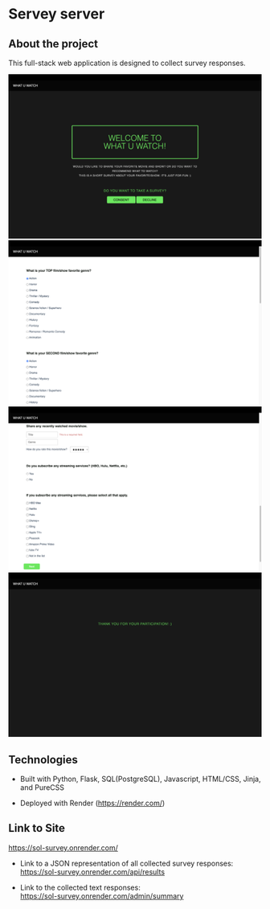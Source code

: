 # Servey server

## About the project

This full-stack web application is designed to collect survey responses.

<img src="readme/surveyMain.png">
<img src="readme/surveyQ1.png">
<img src="readme/surveyQ2.png">
<img src="readme/surveyThanks.png">
<br>

## Technologies

* Built with
Python, Flask, SQL(PostgreSQL), Javascript, HTML/CSS, Jinja, and PureCSS

* Deployed with
Render (https://render.com/)


## Link to Site
<https://sol-survey.onrender.com/>

* Link to a JSON representation of all collected survey responses:\
https://sol-survey.onrender.com/api/results

* Link to the collected text responses:\
https://sol-survey.onrender.com/admin/summary


## 

